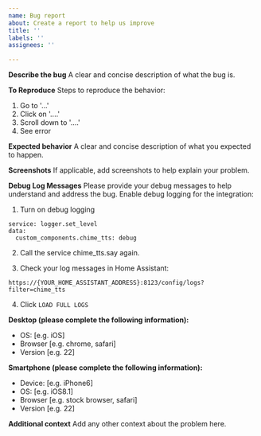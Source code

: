 ```yaml
---
name: Bug report
about: Create a report to help us improve
title: ''
labels: ''
assignees: ''

---
```


**Describe the bug**
A clear and concise description of what the bug is.

**To Reproduce**
Steps to reproduce the behavior:
1. Go to '...'
2. Click on '....'
3. Scroll down to '....'
4. See error

**Expected behavior**
A clear and concise description of what you expected to happen.

**Screenshots**
If applicable, add screenshots to help explain your problem.

**Debug Log Messages**
Please provide your debug messages to help understand and address the bug. Enable debug logging for the integration:

1. Turn on debug logging
```
service: logger.set_level
data:
  custom_components.chime_tts: debug
```

2. Call the service chime_tts.say again.

3. Check your log messages in Home Assistant:
```
https://{YOUR_HOME_ASSISTANT_ADDRESS}:8123/config/logs?filter=chime_tts
```

4. Click `LOAD FULL LOGS`

**Desktop (please complete the following information):**
 - OS: [e.g. iOS]
 - Browser [e.g. chrome, safari]
 - Version [e.g. 22]

**Smartphone (please complete the following information):**
 - Device: [e.g. iPhone6]
 - OS: [e.g. iOS8.1]
 - Browser [e.g. stock browser, safari]
 - Version [e.g. 22]

**Additional context**
Add any other context about the problem here.
